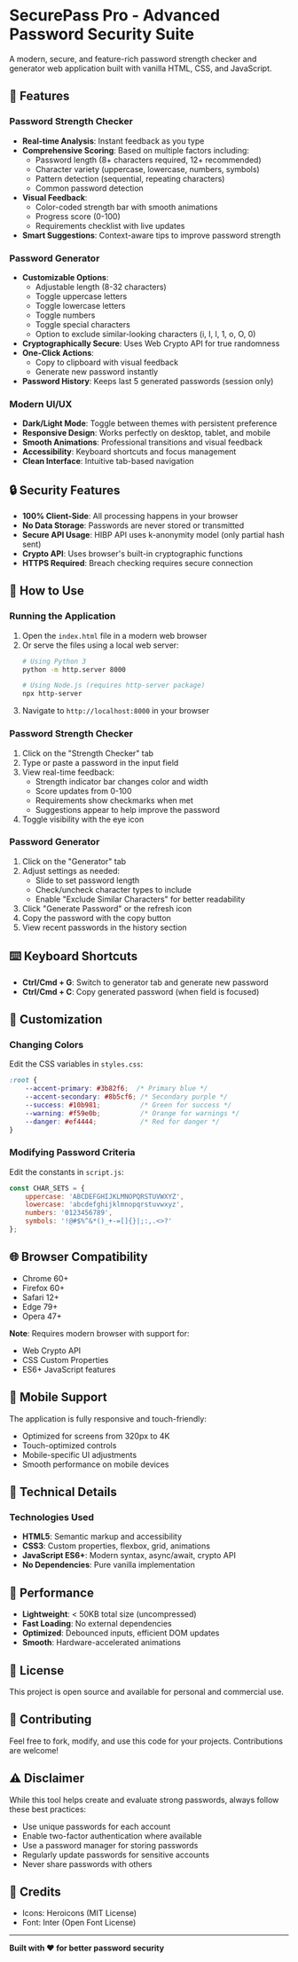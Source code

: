 # SecurePass Pro - Advanced Password Security Suite

A modern, secure, and feature-rich password strength checker and generator web application built with vanilla HTML, CSS, and JavaScript.

## 🚀 Features

### Password Strength Checker
- **Real-time Analysis**: Instant feedback as you type
- **Comprehensive Scoring**: Based on multiple factors including:
  - Password length (8+ characters required, 12+ recommended)
  - Character variety (uppercase, lowercase, numbers, symbols)
  - Pattern detection (sequential, repeating characters)
  - Common password detection
- **Visual Feedback**: 
  - Color-coded strength bar with smooth animations
  - Progress score (0-100)
  - Requirements checklist with live updates
- **Smart Suggestions**: Context-aware tips to improve password strength


### Password Generator
- **Customizable Options**:
  - Adjustable length (8-32 characters)
  - Toggle uppercase letters
  - Toggle lowercase letters
  - Toggle numbers
  - Toggle special characters
  - Option to exclude similar-looking characters (i, I, l, 1, o, O, 0)
- **Cryptographically Secure**: Uses Web Crypto API for true randomness
- **One-Click Actions**:
  - Copy to clipboard with visual feedback
  - Generate new password instantly
- **Password History**: Keeps last 5 generated passwords (session only)

### Modern UI/UX
- **Dark/Light Mode**: Toggle between themes with persistent preference
- **Responsive Design**: Works perfectly on desktop, tablet, and mobile
- **Smooth Animations**: Professional transitions and visual feedback
- **Accessibility**: Keyboard shortcuts and focus management
- **Clean Interface**: Intuitive tab-based navigation

## 🔒 Security Features

- **100% Client-Side**: All processing happens in your browser
- **No Data Storage**: Passwords are never stored or transmitted
- **Secure API Usage**: HIBP API uses k-anonymity model (only partial hash sent)
- **Crypto API**: Uses browser's built-in cryptographic functions
- **HTTPS Required**: Breach checking requires secure connection

## 🎯 How to Use

### Running the Application

1. Open the `index.html` file in a modern web browser
2. Or serve the files using a local web server:
   ```bash
   # Using Python 3
   python -m http.server 8000
   
   # Using Node.js (requires http-server package)
   npx http-server
   ```
3. Navigate to `http://localhost:8000` in your browser

### Password Strength Checker

1. Click on the "Strength Checker" tab
2. Type or paste a password in the input field
3. View real-time feedback:
   - Strength indicator bar changes color and width
   - Score updates from 0-100
   - Requirements show checkmarks when met
   - Suggestions appear to help improve the password
4. Toggle visibility with the eye icon

### Password Generator

1. Click on the "Generator" tab
2. Adjust settings as needed:
   - Slide to set password length
   - Check/uncheck character types to include
   - Enable "Exclude Similar Characters" for better readability
3. Click "Generate Password" or the refresh icon
4. Copy the password with the copy button
5. View recent passwords in the history section

## ⌨️ Keyboard Shortcuts

- **Ctrl/Cmd + G**: Switch to generator tab and generate new password
- **Ctrl/Cmd + C**: Copy generated password (when field is focused)

## 🎨 Customization

### Changing Colors

Edit the CSS variables in `styles.css`:

```css
:root {
    --accent-primary: #3b82f6;  /* Primary blue */
    --accent-secondary: #8b5cf6; /* Secondary purple */
    --success: #10b981;          /* Green for success */
    --warning: #f59e0b;          /* Orange for warnings */
    --danger: #ef4444;           /* Red for danger */
}
```

### Modifying Password Criteria

Edit the constants in `script.js`:

```javascript
const CHAR_SETS = {
    uppercase: 'ABCDEFGHIJKLMNOPQRSTUVWXYZ',
    lowercase: 'abcdefghijklmnopqrstuvwxyz',
    numbers: '0123456789',
    symbols: '!@#$%^&*()_+-=[]{}|;:,.<>?'
};
```

## 🌐 Browser Compatibility

- Chrome 60+
- Firefox 60+
- Safari 12+
- Edge 79+
- Opera 47+

**Note**: Requires modern browser with support for:
- Web Crypto API
- CSS Custom Properties
- ES6+ JavaScript features


## 📱 Mobile Support

The application is fully responsive and touch-friendly:
- Optimized for screens from 320px to 4K
- Touch-optimized controls
- Mobile-specific UI adjustments
- Smooth performance on mobile devices

## 🔧 Technical Details

### Technologies Used
- **HTML5**: Semantic markup and accessibility
- **CSS3**: Custom properties, flexbox, grid, animations
- **JavaScript ES6+**: Modern syntax, async/await, crypto API
- **No Dependencies**: Pure vanilla implementation



## 🚦 Performance

- **Lightweight**: < 50KB total size (uncompressed)
- **Fast Loading**: No external dependencies
- **Optimized**: Debounced inputs, efficient DOM updates
- **Smooth**: Hardware-accelerated animations

## 📄 License

This project is open source and available for personal and commercial use.

## 🤝 Contributing

Feel free to fork, modify, and use this code for your projects. Contributions are welcome!

## ⚠️ Disclaimer

While this tool helps create and evaluate strong passwords, always follow these best practices:
- Use unique passwords for each account
- Enable two-factor authentication where available
- Use a password manager for storing passwords
- Regularly update passwords for sensitive accounts
- Never share passwords with others

## 🎉 Credits

- Icons: Heroicons (MIT License)
- Font: Inter (Open Font License)

---

**Built with ❤️ for better password security**
